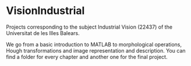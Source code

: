# VisionIndustrial
Projects corresponding to the subject Industrial Vision (22437) of the Universitat de les Illes Balears.

We go from a basic introduction to MATLAB to morphological operations, Hough transformations and image representation and description.
You can find a folder for every chapter and another one for the final project.
